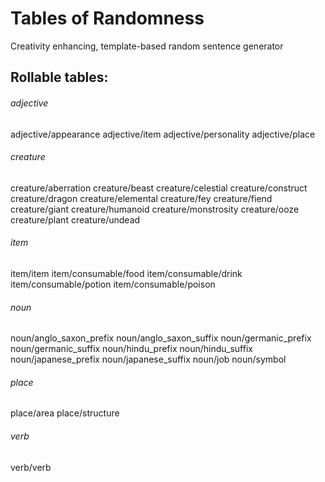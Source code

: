 # Tables of Randomness
Creativity enhancing, template-based random sentence generator

## Rollable tables:

###### adjective
adjective/appearance
adjective/item
adjective/personality
adjective/place

###### creature
creature/aberration
creature/beast
creature/celestial
creature/construct
creature/dragon
creature/elemental
creature/fey
creature/fiend
creature/giant
creature/humanoid
creature/monstrosity
creature/ooze
creature/plant
creature/undead

###### item
item/item
item/consumable/food
item/consumable/drink
item/consumable/potion
item/consumable/poison

###### noun
noun/anglo_saxon_prefix
noun/anglo_saxon_suffix
noun/germanic_prefix
noun/germanic_suffix
noun/hindu_prefix
noun/hindu_suffix
noun/japanese_prefix
noun/japanese_suffix
noun/job
noun/symbol

###### place
place/area
place/structure

###### verb
verb/verb
